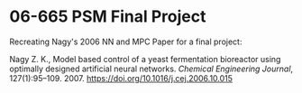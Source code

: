 # 06-665 PSM Final Project
 Recreating Nagy's 2006 NN and MPC Paper for a final project:

Nagy Z. K., Model based control of a yeast fermentation bioreactor using optimally designed artificial neural networks. *Chemical Engineering Journal*, 127(1):95–109. 2007. https://doi.org/10.1016/j.cej.2006.10.015 

